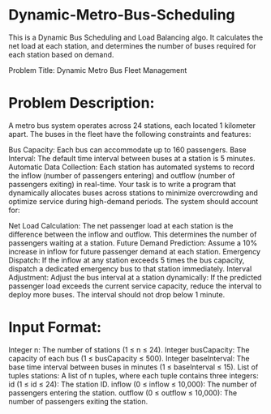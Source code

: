 # Dynamic-Metro-Bus-Scheduling
This is a Dynamic Bus Scheduling and Load Balancing algo. It calculates the net load at each station, and determines the number of buses required for each station based on demand.


Problem Title: Dynamic Metro Bus Fleet Management

# Problem Description:
A metro bus system operates across 24 stations, each located 1 kilometer apart. The buses in the fleet have the following constraints and features:

Bus Capacity: Each bus can accommodate up to 160 passengers.
Base Interval: The default time interval between buses at a station is 5 minutes.
Automatic Data Collection: Each station has automated systems to record the inflow (number of passengers entering) and outflow (number of passengers exiting) in real-time.
Your task is to write a program that dynamically allocates buses across stations to minimize overcrowding and optimize service during high-demand periods. The system should account for:

Net Load Calculation: The net passenger load at each station is the difference between the inflow and outflow. This determines the number of passengers waiting at a station.
Future Demand Prediction: Assume a 10% increase in inflow for future passenger demand at each station.
Emergency Dispatch: If the inflow at any station exceeds 5 times the bus capacity, dispatch a dedicated emergency bus to that station immediately.
Interval Adjustment: Adjust the bus interval at a station dynamically:
If the predicted passenger load exceeds the current service capacity, reduce the interval to deploy more buses.
The interval should not drop below 1 minute.
# Input Format:

Integer n: The number of stations (1 ≤ n ≤ 24).
Integer busCapacity: The capacity of each bus (1 ≤ busCapacity ≤ 500).
Integer baseInterval: The base time interval between buses in minutes (1 ≤ baseInterval ≤ 15).
List of tuples stations: A list of n tuples, where each tuple contains three integers:
id (1 ≤ id ≤ 24): The station ID.
inflow (0 ≤ inflow ≤ 10,000): The number of passengers entering the station.
outflow (0 ≤ outflow ≤ 10,000): The number of passengers exiting the station.
